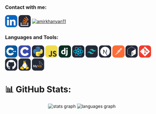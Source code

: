 <!-- h3 align="center">Software Engineer from Armenia</h3>  -->

<h3 align="left">Contact with me:</h3>
<p align="left">
<a href="https://linkedin.com/in/artyom-amirkhanyan-b951b52a7" target="blank"><img align="center" src="https://github.com/tandpfun/skill-icons/blob/main/icons/LinkedIn.svg" alt="artyom-amirkhanyan-b951b52a7" height="40" width="40" /></a>
<a href="https://stackoverflow.com/users/25005985" target="blank"><img align="center" src="https://github.com/tandpfun/skill-icons/blob/main/icons/StackOverflow-Dark.svg" alt="25005985" height="40" width="40" /></a>
<a href="https://t.me/artyomamirkhanyan" target="blank"><img align="center" src="https://www.svgrepo.com/show/452115/telegram.svg" alt="amirkhanyan11" height="40" width="40" /></a>
<!-- <a href="https://www.leetcode.com/amirkhanyan11" target="blank"><img align="center" src="https://raw.githubusercontent.com/rahuldkjain/github-profile-readme-generator/master/src/images/icons/Social/leet-code.svg" alt="amirkhanyan11" height="30" width="40" /></a> -->
</p>


<h3 align="left">Languages and Tools:</h3>
<p align="left"> <a> <img src="https://github.com/tandpfun/skill-icons/blob/main/icons/CPP.svg" alt="cplusplus" width="40" height="40"/> </a> 
<a> <img src="https://github.com/tandpfun/skill-icons/blob/main/icons/C.svg" alt="c" width="40" height="40"/> </a> 
<a> <img src="https://raw.githubusercontent.com/tandpfun/skill-icons/65dea6c4eaca7da319e552c09f4cf5a9a8dab2c8/icons/Python-Dark.svg" alt="c" width="40" height="40"/> </a> 
<a> <img src="https://github.com/tandpfun/skill-icons/blob/main/icons/JavaScript.svg" alt="bash" width="40" height="40"/> </a>
<a> <img src="https://github.com/tandpfun/skill-icons/blob/main/icons/Django.svg" alt="bash" width="40" height="40"/> </a>
<a> <img src="https://github.com/tandpfun/skill-icons/blob/main/icons/React-Dark.svg" alt="bash" width="40" height="40"/> </a>
<a> <img src="https://github.com/tandpfun/skill-icons/blob/main/icons/TailwindCSS-Dark.svg" alt="bash" width="40" height="40"/> </a>
<a> <img src="https://github.com/tandpfun/skill-icons/blob/main/icons/NextJS-Dark.svg" alt="bash" width="40" height="40"/> </a>
<a> <img src="https://github.com/tandpfun/skill-icons/blob/main/icons/Postman.svg" alt="git" width="40" height="40"/> </a> 
<a> <img src="https://github.com/tandpfun/skill-icons/blob/main/icons/Bash-Dark.svg" alt="bash" width="40" height="40"/> </a>
<a> <img src="https://github.com/tandpfun/skill-icons/blob/main/icons/Git.svg" alt="git" width="40" height="40"/> </a> 
<a> <img src="https://github.com/tandpfun/skill-icons/blob/main/icons/Github-Dark.svg" alt="github" width="40" height="40"/> </a> 
<a> <img src="https://github.com/tandpfun/skill-icons/blob/main/icons/Linux-Dark.svg" alt="linux" width="40" height="40"/> </a> 
<a> <img src="https://github.com/tandpfun/skill-icons/blob/main/icons/MySQL-Dark.svg" alt="mysql" width="40" height="40"/> </a> </p>

# 📊 GitHub Stats:
<!---<img align="right" height="150" src="https://media.tenor.com/4HkLW40pwKgAAAAi/patrick-patrick-star.gif"  /> --->
<div align="center">
  <img src="https://github-readme-stats.vercel.app/api?username=amirkhanyan11&hide_title=false&hide_rank=false&show_icons=true&include_all_commits=true&count_private=true&disable_animations=false&theme=github_dark&locale=en&hide_border=false" height="150" alt="stats graph"  />
  <img src="https://github-readme-stats.vercel.app/api/top-langs?username=amirkhanyan11&locale=en&hide_title=false&layout=compact&card_width=320&langs_count=5&theme=github_dark&hide_border=false" height="150" alt="languages graph"  />
</div>
